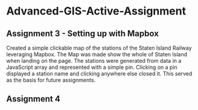 # Advanced-GIS-Active-Assignment
## Assignment 3 - Setting up with Mapbox
Created a simple clickable map of the stations of the Staten Island Railway leveraging Mapbox. The Map was made show the whole of Staten Island when landing on the page. The stations were generated from data in a JavaScript array and represented with a simple pin. Clicking on a pin displayed a station name and clicking anywhere else closed it. This served as the basis for future assignments.
## Assignment 4
